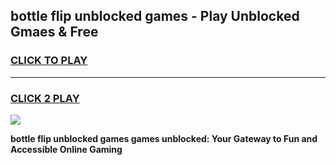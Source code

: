 
## bottle flip unblocked games - Play Unblocked Gmaes & Free
<h3>
<a href="https://news.freeplayer.one?title=bottle_flip_unblocked_games&ref=16F">CLICK TO PLAY</a></h3>
<hr>

<h3>
<a href="https://news.freeplayer.one?title=bottle_flip_unblocked_games&ref=16F">CLICK 2 PLAY</a>
  
</h3>

<a href="https://news.freeplayer.one?title=bottle_flip_unblocked_games&ref=16F/"><img src="https://clearcache.store/games.png"></a>


**bottle flip unblocked games games unblocked: Your Gateway to Fun and Accessible Online Gaming**
